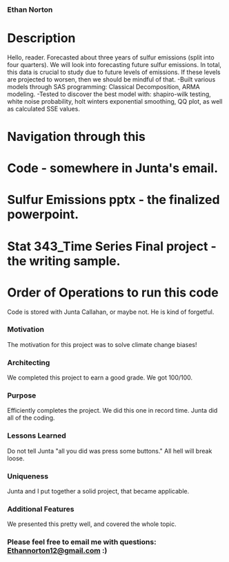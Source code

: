 ### Ethan Norton



# Description 
Hello, reader. Forecasted about three years of sulfur emissions (split into four quarters). We will look into forecasting future sulfur emissions. In total, this data is crucial to study due to future levels of emissions. If these levels are projected to worsen, then we should be mindful of that. -Built various models through SAS programming: Classical Decomposition, ARMA modeling. -Tested to discover the best model with: shapiro-wilk testing, white noise probability, holt winters exponential smoothing, QQ plot, as well as calculated SSE values.


# Navigation through this 

# Code - somewhere in Junta's email.
# Sulfur Emissions pptx - the finalized powerpoint.
# Stat 343_Time Series Final project - the writing sample.


# Order of Operations to run this code

Code is stored with Junta Callahan, or maybe not. He is kind of forgetful.
 
 ### Motivation 
 
The motivation for this project was to solve climate change biases!
  
 ### Architecting 

We completed this project to earn a good grade. We got 100/100.

### Purpose

Efficiently completes the project. We did this one in record time. Junta did all of the coding.

### Lessons Learned

Do not tell Junta "all you did was press some buttons." All hell will break loose.

### Uniqueness

Junta and I put together a solid project, that became applicable.

### Additional Features

We presented this pretty well, and covered the whole topic.

### Please feel free to email me with questions: Ethannorton12@gmail.com :)

